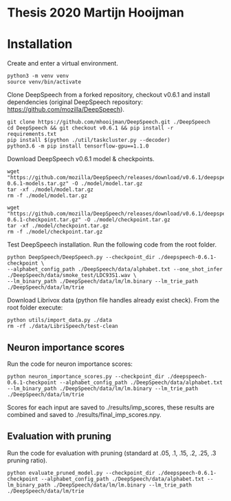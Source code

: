# Thesis 2020 Martijn Hooijman

# Installation

Create and enter a virtual environment.
```
python3 -m venv venv
source venv/bin/activate
```

Clone DeepSpeech from a forked repository, checkout v0.6.1 and install dependencies (original DeepSpeech repository: https://github.com/mozilla/DeepSpeech).
```
git clone https://github.com/mhooijman/DeepSpeech.git ./DeepSpeech
cd DeepSpeech && git checkout v0.6.1 && pip install -r requirements.txt
pip install $(python ./util/taskcluster.py --decoder)
python3.6 -m pip install tensorflow-gpu==1.1.0
```

Download DeepSpeech v0.6.1 model & checkpoints.
```
wget "https://github.com/mozilla/DeepSpeech/releases/download/v0.6.1/deepspeech-0.6.1-models.tar.gz" -O ./model/model.tar.gz
tar -xf ./model/model.tar.gz
rm -f ./model/model.tar.gz

wget "https://github.com/mozilla/DeepSpeech/releases/download/v0.6.1/deepspeech-0.6.1-checkpoint.tar.gz" -O ./model/checkpoint.tar.gz
tar -xf ./model/checkpoint.tar.gz 
rm -f ./model/checkpoint.tar.gz
```

Test DeepSpeech installation. Run the following code from the root folder.
```
python DeepSpeech/DeepSpeech.py --checkpoint_dir ./deepspeech-0.6.1-checkpoint \
--alphabet_config_path ./DeepSpeech/data/alphabet.txt --one_shot_infer ./DeepSpeech/data/smoke_test/LDC93S1.wav \
--lm_binary_path ./DeepSpeech/data/lm/lm.binary --lm_trie_path ./DeepSpeech/data/lm/trie
```

Download Librivox data (python file handles already exist check). From the root folder execute:
```
python utils/import_data.py ./data
rm -rf ./data/LibriSpeech/test-clean
```

## Neuron importance scores
Run the code for neuron importance scores:
```
python neuron_importance_scores.py --checkpoint_dir ./deepspeech-0.6.1-checkpoint --alphabet_config_path ./DeepSpeech/data/alphabet.txt --lm_binary_path ./DeepSpeech/data/lm/lm.binary --lm_trie_path ./DeepSpeech/data/lm/trie
```
Scores for each input are saved to ./results/imp_scores, these results are combined and saved to ./results/final_imp_scores.npy.

## Evaluation with pruning
Run the code for evaluation with pruning (standard at .05, .1, .15, .2, .25, .3 pruning ratio).
```
python evaluate_pruned_model.py --checkpoint_dir ./deepspeech-0.6.1-checkpoint --alphabet_config_path ./DeepSpeech/data/alphabet.txt --lm_binary_path ./DeepSpeech/data/lm/lm.binary --lm_trie_path ./DeepSpeech/data/lm/trie
```

















